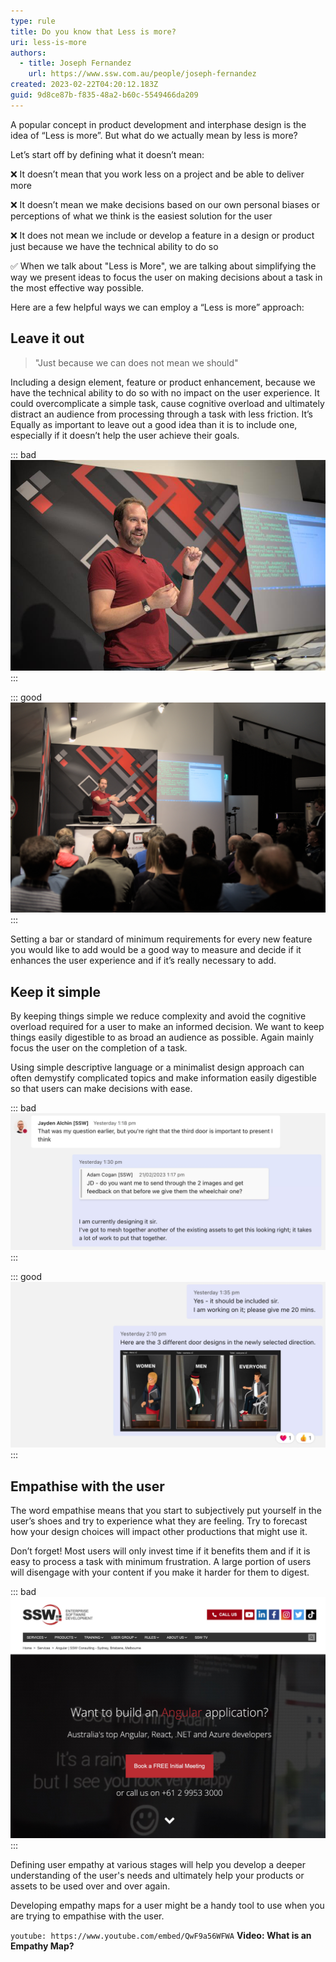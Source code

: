 ```yaml
---
type: rule
title: Do you know that Less is more?
uri: less-is-more
authors:
  - title: Joseph Fernandez
    url: https://www.ssw.com.au/people/joseph-fernandez
created: 2023-02-22T04:20:12.183Z
guid: 9d8ce87b-f835-48a2-b60c-5549466da209
---
```


A popular concept in product development and interphase design is the idea of “Less is more”. But what do we actually mean by less is more? 
<!--endintro-->

Let’s start off by defining what it doesn’t mean:

❌ It doesn’t mean that you work less on a project and be able to deliver more

❌ It doesn’t mean we make decisions based on our own personal biases or perceptions of what we think is the easiest solution for the user

❌ It does not mean we include or develop a feature in a design or product just because we have the technical ability to do so

✅ When we talk about "Less is More", we are talking about simplifying the way we present ideas to focus the user on making decisions about a task in the most effective way possible.

Here are a few helpful ways we can employ a “Less is more” approach:

## Leave it out

> "Just because we can does not mean we should"

Including a design element, feature or product enhancement, because we have the technical ability to do so with no impact on the user experience. It could overcomplicate a simple task, cause cognitive overload and ultimately distract an audience from processing through a task with less friction. It’s Equally as important to leave out a good idea than it is to include one, especially if it doesn’t help the user achieve their goals.

::: bad 
![Figure: Bad example - Overbranded background](microsoftteams-image-withlogos.png "Figure: Bad")
:::

::: good
![Figure: Good example - Reduced design clutter by limiting design elements](microsoftteams-image.png)
:::

Setting a bar or standard of minimum requirements for every new feature you would like to add would be a good way to measure and decide if it enhances the user experience and if it’s really necessary to add.

## Keep it simple

By keeping things simple we reduce complexity and avoid the cognitive overload required for a user to make an informed decision. We want to keep things easily digestible to as broad an audience as possible. Again mainly focus the user on the completion of a task. 

Using simple descriptive language or a minimalist design approach can often demystify complicated topics and make information easily digestible so that users can make decisions with ease.

::: bad 
![Figure: Bad example - Responding with no clear answer](responding-bad-example.jpg)
:::

::: good
![Figure: Good example - Responding with a definite answer](good-example-clarity.jpg)
:::

## Empathise with the user

The word empathise means that you start to subjectively put yourself in the user’s shoes and try to experience what they are feeling. Try to forecast how your design choices will impact other productions that might use it.

Don’t forget! Most users will only invest time if it benefits them and if it is easy to process a task with minimum frustration. A large portion of users will disengage with your content if you make it harder for them to digest.

::: bad 
![Figure: Bad example - Video text over HTML text confuses and strains users](text-over-text.jpg)
:::

Defining user empathy at various stages will help you develop a deeper understanding of the user's needs and ultimately help your products or assets to be used over and over again.

Developing empathy maps for a user might be a handy tool to use when you are trying to empathise with the user.

`youtube: https://www.youtube.com/embed/QwF9a56WFWA`
**Video: What is an Empathy Map?**
